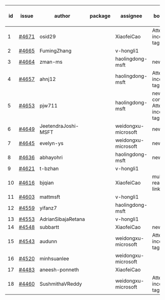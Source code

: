 | id | issue | author | package | assignee | bot advice | created date of issue | target release date | date from target |
| ------ | ------ | ------ | ------ | ------ | ------ | ------ | ------ | :-----: |
| 1 | [#4671](https://github.com/Azure/sdk-release-request/issues/4671) | osid29 |  | XiaofeiCao | Attention to inconsistent tag | 10-23 | 11-24 |  |
| 2 | [#4665](https://github.com/Azure/sdk-release-request/issues/4665) | FumingZhang |  | v-hongli1 |  | 10-20 |  | 0 |
| 3 | [#4664](https://github.com/Azure/sdk-release-request/issues/4664) | zman-ms |  | haolingdong-msft | new issue. | 10-18 | 11-24 |  |
| 4 | [#4657](https://github.com/Azure/sdk-release-request/issues/4657) | ahnj12 |  | haolingdong-msft | Attention to inconsistent tag | 10-17 | 11-24 |  |
| 5 | [#4653](https://github.com/Azure/sdk-release-request/issues/4653) | pjw711 |  | haolingdong-msft | new comment. Attention to inconsistent tag | 10-13 | 11-24 |  |
| 6 | [#4649](https://github.com/Azure/sdk-release-request/issues/4649) | JeetendraJoshi-MSFT |  | weidongxu-microsoft | new issue. | 10-13 | 11-24 |  |
| 7 | [#4645](https://github.com/Azure/sdk-release-request/issues/4645) | evelyn-ys |  | weidongxu-microsoft | new issue. | 10-13 | 10-27 |  |
| 8 | [#4636](https://github.com/Azure/sdk-release-request/issues/4636) | abhayohri |  | haolingdong-msft | new issue. | 10-12 | 10-27 |  |
| 9 | [#4621](https://github.com/Azure/sdk-release-request/issues/4621) | t-bzhan |  | v-hongli1 |  | 10-08 |  | 0 |
| 10 | [#4616](https://github.com/Azure/sdk-release-request/issues/4616) | bjqian |  | XiaofeiCao | multi readme link! | 10-07 | 10-27 |  |
| 11 | [#4603](https://github.com/Azure/sdk-release-request/issues/4603) | mattmsft |  | v-hongli1 |  | 10-03 |  | 0 |
| 12 | [#4559](https://github.com/Azure/sdk-release-request/issues/4559) | yifanz7 |  | haolingdong-msft |  | 09-25 | 10-27 |  |
| 13 | [#4553](https://github.com/Azure/sdk-release-request/issues/4553) | AdrianSibajaRetana |  | v-hongli1 |  | 09-22 |  | 0 |
| 14 | [#4548](https://github.com/Azure/sdk-release-request/issues/4548) | subbartt |  | XiaofeiCao | new issue. | 09-22 | 10-27 |  |
| 15 | [#4543](https://github.com/Azure/sdk-release-request/issues/4543) | audunn |  | weidongxu-microsoft | Attention to inconsistent tag | 09-21 | 10-27 |  |
| 16 | [#4520](https://github.com/Azure/sdk-release-request/issues/4520) | minhsuanlee |  | weidongxu-microsoft |  | 09-13 | 10-27 |  |
| 17 | [#4483](https://github.com/Azure/sdk-release-request/issues/4483) | aneesh-ponneth |  | XiaofeiCao |  | 08-31 | 09-22 |  |
| 18 | [#4460](https://github.com/Azure/sdk-release-request/issues/4460) | SushmithaVReddy |  | weidongxu-microsoft | Attention to inconsistent tag | 08-23 | 09-22 |  |
